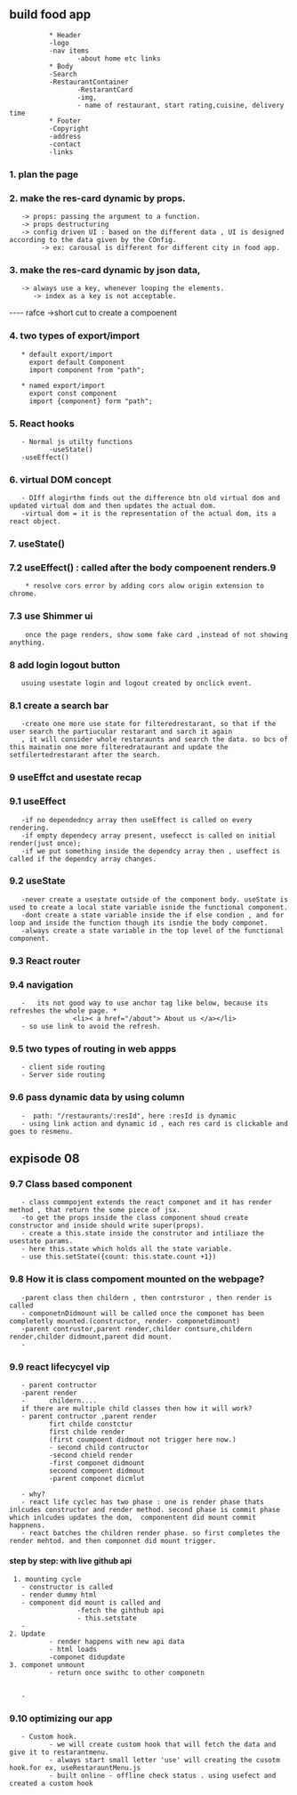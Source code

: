 ## build food app
       
              * Header
              -logo
              -nav items
                     -about home etc links
              * Body
              -Search
              -RestaurantContainer
                     -RestarantCard
                     -img,
                     - name of restaurant, start rating,cuisine, delivery time
              * Footer
              -Copyright
              -address
              -contact
              -links

### 1. plan the page 
### 2. make the res-card dynamic by props.
       -> props: passing the argument to a function.
       -> props destructuring
       -> config driven UI : based on the different data , UI is designed according to the data given by the COnfig.
            -> ex: carousal is different for different city in food app.
### 3. make the res-card dynamic by json data,  
       -> always use a key, whenever looping the elements. 
          -> index as a key is not acceptable.
---- rafce ->short cut to create a compoenent
### 4. two types of export/import
       * default export/import
         export default Component
         import component from "path";
       
       * named export/import 
         export const component
         import {component} form "path";

### 5. React hooks
       - Normal js utilty functions
              -useState()
       -useEffect()

### 6. virtual DOM concept
       - DIff alogirthm finds out the difference btn old virtual dom and updated virtual dom and then updates the actual dom.
       -virtual dom = it is the representation of the actual dom, its a react object.

### 7. useState()

### 7.2 useEffect() : called after the body compoenent renders.9
        * resolve cors error by adding cors alow origin extension to chrome.

### 7.3 use Shimmer ui
        once the page renders, show some fake card ,instead of not showing anything.

### 8 add login logout button 
       usuing usestate login and logout created by onclick event.
### 8.1 create a search bar
       -create one more use state for filteredrestarant, so that if the user search the partiucular restarant and sarch it again
       , it will consider whole restaraunts and search the data. so bcs of this mainatin one more filteredrataurant and update the setfilertedrestarant after the search.

### 9  useEffct and usestate recap
### 9.1 useEffect 
       -if no dependedncy array then useEffect is called on every rendering.
       -if empty dependecy array present, usefecct is called on initial render(just once);
       -if we put something inside the dependcy array then , useffect is called if the dependcy array changes.
### 9.2 useState 
       -never create a usestate outside of the component body. useState is used to create a local state variable isnide the functional component.
       -dont create a state variable inside the if else condion , and for loop and inside the function though its isndie the body componet.
       -always create a state variable in the top level of the functional component.

### 9.3  React router

### 9.4 navigation
       -   its not good way to use anchor tag like below, because its refreshes the whole page. *
                    <li>< a href="/about"> About us </a></li> 
       - so use link to avoid the refresh.
### 9.5 two types of routing in web appps
       - client side routing
       - Server side routing


### 9.6   pass dynamic data by using column
       -  path: "/restaurants/:resId", here :resId is dynamic
       - using link action and dynamic id , each res card is clickable and goes to resmenu.

## expisode 08 
### 9.7 Class based component
       - class commpojent extends the react componet and it has render method , that return the some piece of jsx.
       -to get the props inside the class component shoud create constructor and inside should write super(props).
       - create a this.state inside the construtor and intiliaze the usestate params.
       - here this.state which holds all the state variable.
       - use this.setState({count: this.state.count +1})
### 9.8 How it is class compoment mounted on the webpage?
       -parent class then childern , then contrsturor , then render is called
       - componetnDidmount will be called once the componet has been completetly mounted.(constructor, render- componetdimount)
       -parent contrustor,parent render,childer contsure,childern render,childer didmount,parent did mount.
       -

### 9.9 react lifecycyel  vip
       - parent contructor
       -parent render
       -      childern....
       if there are multiple child classes then how it will work?
       - parent contructor ,parent render
              firt childe constctur
              first childe render
              (first coumpoent didmout not trigger here now.)
              - second child contructor
              -second chield render
              -first componet didmount
              secoond compoent didmout
              -parent componet dicmlut

       - why? 
       - react life cyclec has two phase : one is render phase thats inlcudes constructor and render method. second phase is commit phase which inlcudes updates the dom,  componentent did mount commit happnens. 
       - react batches the children render phase. so first completes the render mehtod. and then componnet did mount trigger.

#### step by step: with live github api 
     1. mounting cycle 
       - constructor is called
       - render dummy html 
       - component did mount is called and 
                     -fetch the gihthub api
                     - this.setstate 
       -
    2. Update
              - render happens with new api data
              - html loads
              -componet didupdate
    3. componet unmount
              - return once swithc to other componetn


       -
### 9.10 optimizing our app 
       - Custom hook. 
              - we will create custom hook that will fetch the data and give it to restarantmenu.
              - always start small letter 'use' will creating the cusotm hook.for ex, useRestarauntMenu.js
              - built online - offline check status . using usefect and created a custom hook
              


